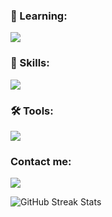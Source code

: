 <div class="my-skills" align="left">
  <h3> 🚀 Learning: </h3>
  <p align="left">
    <a href="https://skillicons.dev">
      <img src="https://skillicons.dev/icons?i=arduino,azure,c&perline=4" />
    </a>
  </p>
  <h3> 🎯 Skills: </h3>
  <p align="left">
    <a href="https://skillicons.dev">
      <img src="https://skillicons.dev/icons?i=python,r,java,html,qt,sklearn,selenium,flask,tensorflow,&perline=4" />
    </a>
  </p>
  <h3> 🛠️ Tools: </h3>
  <p align="left">
    <a href="https://skillicons.dev">
      <img src="https://skillicons.dev/icons?i=git,github,postman,vscode,&perline=4" />
    </a>
  </p>
</div>

<div class="contact-me" align="left">
  <h3> Contact me: </h3>
  <p align="left">
    <a href="https://www.linkedin.com/in/brunacervo/">
      <img src="https://skillicons.dev/icons?i=linkedin" />
    </a>
  </p>
</div>
  
<div class="streak-stats" align="left">
  <img src="https://github-readme-streak-stats.herokuapp.com?user=brunacervo&theme=travelers-theme&hide_border=true&fire=EB5454&stroke=EBEBEB84" 
      alt="GitHub Streak Stats" align="center" />
</div>
